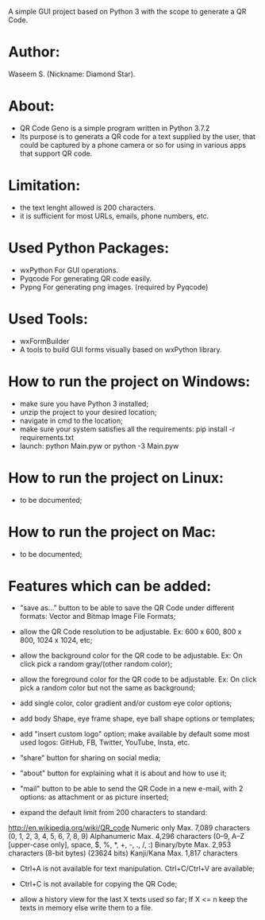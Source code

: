 A simple GUI project based on Python 3 with the scope to generate a QR Code.

# Author: 
Waseem S. (Nickname: Diamond Star).

# About:
 - QR Code Geno is a simple program written in Python 3.7.2
 - Its purpose is to generats a QR code for a text supplied by the user, 
that could be captured by a phone camera or so for using in various apps that support QR code.

# Limitation:
 - the text lenght allowed is 200 characters.
 - it is sufficient for most URLs, emails, phone numbers, etc.

# Used Python Packages:
- wxPython For GUI operations.
- Pyqcode	For generating QR code easily.
- Pypng	For generating png images. (required by Pyqcode)

# Used Tools:
 - wxFormBuilder
 - A tools to build GUI forms visually based on wxPython library.

# How to run the project on Windows:

 - make sure you have Python 3 installed;
 - unzip the project to your desired location;
 - navigate in cmd to the location;
 - make sure your system satisfies all the requirements: pip install -r requirements.txt
 - launch: python Main.pyw or python -3 Main.pyw

# How to run the project on Linux:
 - to be documented;

# How to run the project on Mac:
 - to be documented;

# Features which can be added:

 - "save as..." button to be able to save the QR Code under different formats: Vector and Bitmap Image File Formats;

 - allow the QR Code resolution to be adjustable. Ex: 600 x 600, 800 x 800, 1024 x 1024, etc;

 - allow the background color for the QR code to be adjustable. Ex: On click pick a random gray/(other random color);

 - allow the foreground color for the QR code to be adjustable. Ex: On click pick a random color but not the same as background;

 - add single color, color gradient and/or custom eye color options;

 - add body Shape, eye frame shape, eye ball shape options or templates;

 - add "insert custom logo" option; make available by default some most used logos: GitHub, FB, Twitter, YouTube, Insta, etc.

 - "share" button for sharing on social media;

 - "about" button for explaining what it is about and how to use it;

 - "mail" button to be able to send the QR Code in a new e-mail, with 2 options: as attachment or as picture inserted;

 - expand the default limit from 200 characters to standard:

http://en.wikipedia.org/wiki/QR_code
Numeric only Max. 7,089 characters (0, 1, 2, 3, 4, 5, 6, 7, 8, 9) Alphanumeric Max. 4,296 characters (0–9, A–Z [upper-case only], space, $, %, *, +, -, ., /, :) Binary/byte Max. 2,953 characters (8-bit bytes) (23624 bits) Kanji/Kana Max. 1,817 characters

 - Ctrl+A is not available for text manipulation. Ctrl+C/Ctrl+V are available;

 - Ctrl+C is not available for copying the QR Code;

 - allow a history view for the last X texts used so far; If X <= n keep the texts in memory else write them to a file.